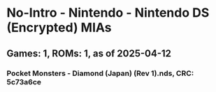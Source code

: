 # No-Intro - Nintendo - Nintendo DS (Encrypted) MIAs
## Games: 1, ROMs: 1, as of 2025-04-12

### Pocket Monsters - Diamond (Japan) (Rev 1).nds, CRC: 5c73a6ce
